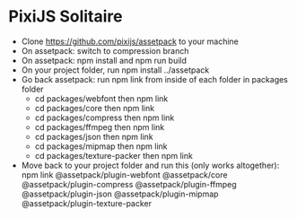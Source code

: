 # PixiJS Solitaire

-   Clone https://github.com/pixijs/assetpack to your machine
-   On assetpack: switch to compression branch
-   On assetpack: npm install and npm run build
-   On your project folder, run npm install ../assetpack
-   Go back assetpack: run npm link from inside of each folder in packages folder
    -   cd packages/webfont then npm link
    -   cd packages/core then npm link
    -   cd packages/compress then npm link
    -   cd packages/ffmpeg then npm link
    -   cd packages/json then npm link
    -   cd packages/mipmap then npm link
    -   cd packages/texture-packer then npm link
-   Move back to your project folder and run this (only works altogether):
    npm link @assetpack/plugin-webfont @assetpack/core @assetpack/plugin-compress @assetpack/plugin-ffmpeg @assetpack/plugin-json @assetpack/plugin-mipmap @assetpack/plugin-texture-packer
